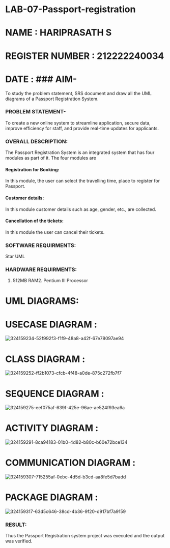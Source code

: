 # LAB-07-Passport-registration
# NAME : HARIPRASATH S
# REGISTER NUMBER : 212222240034
# DATE : ### AIM-
To study the problem statement, SRS document and draw all the UML diagrams of a
Passport Registration System.

### PROBLEM STATEMENT-
To create a new online system to streamline application, secure data, improve efficiency for staff, and provide real-time updates for applicants.

### OVERALL DESCRIPTION:
The Passport Registration System is an integrated system that has four modules as part of
it. The four modules are
#### Registration for Booking:
In this module, the user can select the travelling time, place to register for Passport.
#### Customer details:
In this module customer details such as age, gender, etc., are collected.
#### Cancellation of the tickets:
In this module the user can cancel their tickets.
### SOFTWARE REQUIRMENTS:
Star UML
### HARDWARE REQUIRMENTS:
1. 512MB RAM2. Pentium III Processor

# UML DIAGRAMS:
# USECASE DIAGRAM :
![324159234-52f992f3-f1f9-48a8-a42f-67e78097ae94](https://github.com/user-attachments/assets/4897d489-ee20-4c96-a683-8258c015ac55)

# CLASS DIAGRAM :

![324159252-ff2b1073-cfcb-4f48-a0de-875c272fb7f7](https://github.com/user-attachments/assets/2c469062-ac4f-49e5-b51a-316a1b9c84e7)

# SEQUENCE DIAGRAM :
![324159275-eef075af-639f-425e-96ae-ae524f93ea6a](https://github.com/user-attachments/assets/20bafb68-a454-4083-b566-82b1352f9b92)

# ACTIVITY DIAGRAM :
![324159291-8ca94183-01b0-4d82-b80c-b60e72bce134](https://github.com/user-attachments/assets/ec7a7c96-952b-4c52-be15-324bebfe9ba2)

# COMMUNICATION DIAGRAM :
![324159307-715255af-0ebc-4d5d-b3cd-aa8fe5d7badd](https://github.com/user-attachments/assets/b973d31a-a61d-4ead-81c5-9a4e8432393b)

# PACKAGE DIAGRAM :
![324159317-63d5c646-38cd-4b36-9f20-d917bf7a9159](https://github.com/user-attachments/assets/07912c0a-5ca0-4afa-a4f0-484dd2803783)


### RESULT:
Thus the Passport Registration system project was executed and the output was verified.

